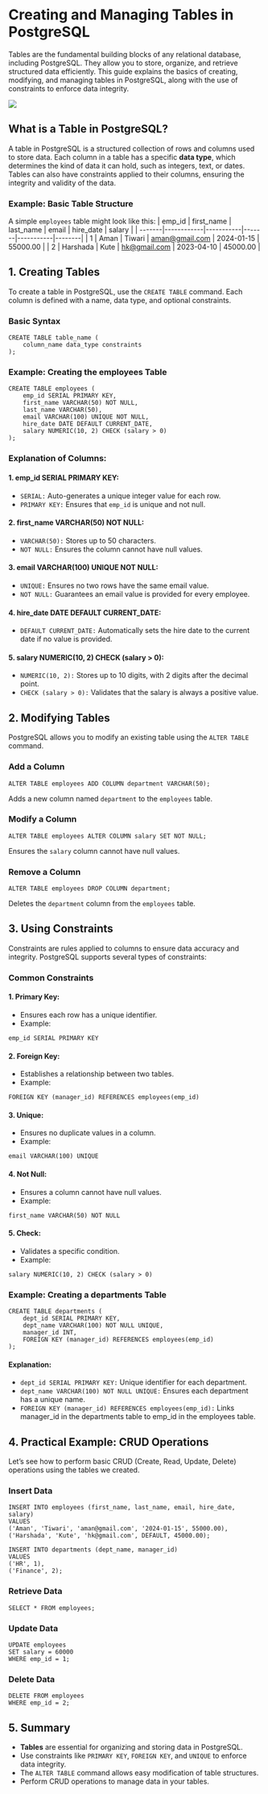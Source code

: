 # Creating and Managing Tables in PostgreSQL
Tables are the fundamental building blocks of any relational database, including PostgreSQL. They allow you to store, organize, and retrieve structured data efficiently. This guide explains the basics of creating, modifying, and managing tables in PostgreSQL, along with the use of constraints to enforce data integrity.

[![](https://markdown-videos-api.jorgenkh.no/youtube/vDAO_qISxT4)](https://youtu.be/vDAO_qISxT4)

## What is a Table in PostgreSQL?
A table in PostgreSQL is a structured collection of rows and columns used to store data. Each column in a table has a specific **data type**, which determines the kind of data it can hold, such as integers, text, or dates. Tables can also have constraints applied to their columns, ensuring the integrity and validity of the data.

### Example: Basic Table Structure
A simple `employees` table might look like this:
| emp_id | first_name | last_name | email | hire_date | salary |
| -------|------------|-----------|-------|-----------|--------|
|    1   |  Aman  |  Tiwari  | aman@gmail.com | 2024-01-15 | 55000.00 |
|    2   |  Harshada  |  Kute  | hk@gmail.com | 2023-04-10 | 45000.00 |

## 1. Creating Tables
To create a table in PostgreSQL, use the `CREATE TABLE` command. Each column is defined with a name, data type, and optional constraints.

### Basic Syntax
```
CREATE TABLE table_name (
    column_name data_type constraints
);
```

### Example: Creating the employees Table
```
CREATE TABLE employees (
    emp_id SERIAL PRIMARY KEY,
    first_name VARCHAR(50) NOT NULL,
    last_name VARCHAR(50),
    email VARCHAR(100) UNIQUE NOT NULL,
    hire_date DATE DEFAULT CURRENT_DATE,
    salary NUMERIC(10, 2) CHECK (salary > 0)
);
```

### Explanation of Columns:
#### 1. emp_id SERIAL PRIMARY KEY:
* `SERIAL:` Auto-generates a unique integer value for each row.
* `PRIMARY KEY:` Ensures that `emp_id` is unique and not null.

#### 2. first_name VARCHAR(50) NOT NULL:
* `VARCHAR(50):` Stores up to 50 characters.
* `NOT NULL:` Ensures the column cannot have null values.

#### 3. email VARCHAR(100) UNIQUE NOT NULL:
* `UNIQUE:` Ensures no two rows have the same email value.
* `NOT NULL:` Guarantees an email value is provided for every employee.

#### 4. hire_date DATE DEFAULT CURRENT_DATE:
* `DEFAULT CURRENT_DATE:` Automatically sets the hire date to the current date if no value is provided.

#### 5. salary NUMERIC(10, 2) CHECK (salary > 0):
* `NUMERIC(10, 2):` Stores up to 10 digits, with 2 digits after the decimal point.
* `CHECK (salary > 0):` Validates that the salary is always a positive value.

## 2. Modifying Tables
PostgreSQL allows you to modify an existing table using the `ALTER TABLE` command.

### Add a Column
```
ALTER TABLE employees ADD COLUMN department VARCHAR(50);
```
Adds a new column named `department` to the `employees` table.

### Modify a Column
```
ALTER TABLE employees ALTER COLUMN salary SET NOT NULL;
```
Ensures the `salary` column cannot have null values.

### Remove a Column
```
ALTER TABLE employees DROP COLUMN department;
```
Deletes the `department` column from the `employees` table.

## 3. Using Constraints
Constraints are rules applied to columns to ensure data accuracy and integrity. PostgreSQL supports several types of constraints:

### Common Constraints
#### 1. Primary Key:
* Ensures each row has a unique identifier.
* Example:
```
emp_id SERIAL PRIMARY KEY
```

#### 2. Foreign Key:
* Establishes a relationship between two tables.
* Example:
```
FOREIGN KEY (manager_id) REFERENCES employees(emp_id)
```

#### 3. Unique:
* Ensures no duplicate values in a column.
* Example:
```
email VARCHAR(100) UNIQUE
```

#### 4. Not Null:
* Ensures a column cannot have null values.
* Example:
```
first_name VARCHAR(50) NOT NULL
```

#### 5. Check:
* Validates a specific condition.
* Example:
```
salary NUMERIC(10, 2) CHECK (salary > 0)
```

### Example: Creating a departments Table
```
CREATE TABLE departments (
    dept_id SERIAL PRIMARY KEY,
    dept_name VARCHAR(100) NOT NULL UNIQUE,
    manager_id INT,
    FOREIGN KEY (manager_id) REFERENCES employees(emp_id)
);
```

#### Explanation:
* `dept_id SERIAL PRIMARY KEY:` Unique identifier for each department.
* `dept_name VARCHAR(100) NOT NULL UNIQUE:` Ensures each department has a unique name.
* `FOREIGN KEY (manager_id) REFERENCES employees(emp_id):` Links manager_id in the departments table to emp_id in the employees table.

## 4. Practical Example: CRUD Operations
Let’s see how to perform basic CRUD (Create, Read, Update, Delete) operations using the tables we created.

### Insert Data
```
INSERT INTO employees (first_name, last_name, email, hire_date, salary) 
VALUES 
('Aman', 'Tiwari', 'aman@gmail.com', '2024-01-15', 55000.00),
('Harshada', 'Kute', 'hk@gmail.com', DEFAULT, 45000.00);
```

```
INSERT INTO departments (dept_name, manager_id) 
VALUES 
('HR', 1),
('Finance', 2);
```

### Retrieve Data
```
SELECT * FROM employees;
```

### Update Data
```
UPDATE employees
SET salary = 60000
WHERE emp_id = 1;
```

### Delete Data
```
DELETE FROM employees
WHERE emp_id = 2;
```

## 5. Summary
* **Tables** are essential for organizing and storing data in PostgreSQL.
* Use constraints like `PRIMARY KEY`, `FOREIGN KEY`, and `UNIQUE` to enforce data integrity.
* The `ALTER TABLE` command allows easy modification of table structures.
* Perform CRUD operations to manage data in your tables.